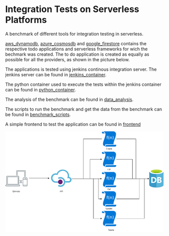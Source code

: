 # Integration Tests on Serverless Platforms

A benchmark of different tools for integration testing in serverless.

[aws_dynamodb](https://github.com/bajo1207/Integration-Tests-on-Serverless-Platforms/tree/main/aws_dynamodb), [azure_cosmosdb](https://github.com/bajo1207/Integration-Tests-on-Serverless-Platforms/tree/main/azure_cosmosdb) and [google_firestore](https://github.com/bajo1207/Integration-Tests-on-Serverless-Platforms/tree/main/google_firestore) contains the respective todo applications and serverless frameworks for wich the bechmark was created.
The to do application is created as equally as possible for all the providers, as shown in the picture below.

The applications is tested using jenkins continous integration server. The jenkins server can be found in [jenkins_container](https://github.com/bajo1207/Integration-Tests-on-Serverless-Platforms/tree/main/jenkins_container).

The python container used to execute the tests within the jenkins container can be found in [python_container](https://github.com/bajo1207/Integration-Tests-on-Serverless-Platforms/tree/main/python_container).

The analysis of the benchmark can be found in [data_analysis](https://github.com/bajo1207/Integration-Tests-on-Serverless-Platforms/tree/main/data_analysis).

The scripts to run the benchmark and get the data from the benchmark can be found in [benchmark_scripts](https://github.com/bajo1207/Integration-Tests-on-Serverless-Platforms/tree/main/benchmark_scripts).

A simple frontend to test the application can be found in [frontend](https://github.com/bajo1207/Integration-Tests-on-Serverless-Platforms/tree/main/frontend) 

<img width="880" alt="" src="SampleApplication.png">
